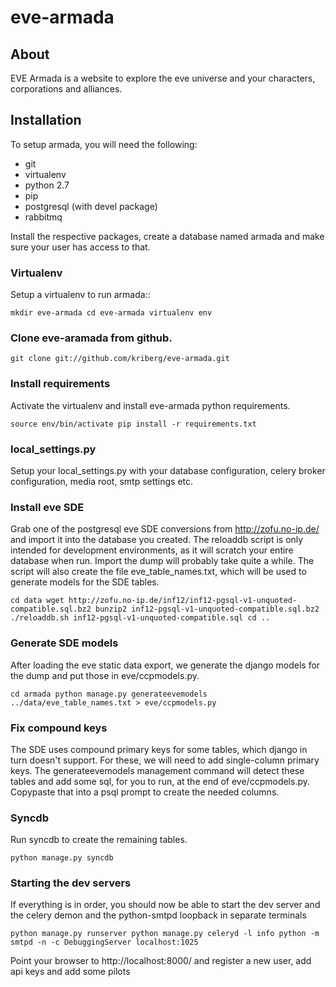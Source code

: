 eve-armada
==========

## About

EVE Armada is a website to explore the eve universe and your characters,
corporations and alliances.

## Installation

To setup armada, you will need the following:
* git
* virtualenv
* python 2.7
* pip
* postgresql (with devel package)
* rabbitmq

Install the respective packages, create a database named armada and make sure
your user has access to that.

### Virtualenv
Setup a virtualenv to run armada::

``
mkdir eve-armada
cd eve-armada
virtualenv env
``

### Clone eve-aramada from github.

``
git clone git://github.com/kriberg/eve-armada.git
``

### Install requirements
Activate the virtualenv and install eve-armada python requirements.

``
source env/bin/activate
pip install -r requirements.txt
``

### local\_settings.py
Setup your local\_settings.py with your database configuration, celery broker
configuration, media root, smtp settings etc.

### Install eve SDE
Grab one of the postgresql eve SDE conversions from <http://zofu.no-ip.de/> and
import it into the database you created. The reloaddb script is only intended
for development environments, as it will scratch your entire database when run.
Import the dump will probably take quite a while. The script will also create
the file eve\_table\_names.txt, which will be used to generate models for the
SDE tables.

``
cd data
wget http://zofu.no-ip.de/inf12/inf12-pgsql-v1-unquoted-compatible.sql.bz2
bunzip2 inf12-pgsql-v1-unquoted-compatible.sql.bz2
./reloaddb.sh inf12-pgsql-v1-unquoted-compatible.sql
cd ..
``

### Generate SDE models
After loading the eve static data export, we generate the django models for the
dump and put those in eve/ccpmodels.py.

``
cd armada
python manage.py generateevemodels ../data/eve_table_names.txt > eve/ccpmodels.py
``

### Fix compound keys
The SDE uses compound primary keys for some tables, which django in turn
doesn't support.  For these, we will need to add single-column primary keys.
The generateevemodels management command will detect these tables and add some
sql, for you to run, at the end of eve/ccpmodels.py.  Copypaste that into a
psql prompt to create the needed columns.

### Syncdb
Run syncdb to create the remaining tables.

``
python manage.py syncdb
``

### Starting the dev servers
If everything is in order, you should now be able to start the dev server and
the celery demon and the python-smtpd loopback in separate terminals

``
python manage.py runserver
python manage.py celeryd -l info
python -m smtpd -n -c DebuggingServer localhost:1025
``

Point your browser to http://localhost:8000/ and register a new user, add api
keys and add some pilots
